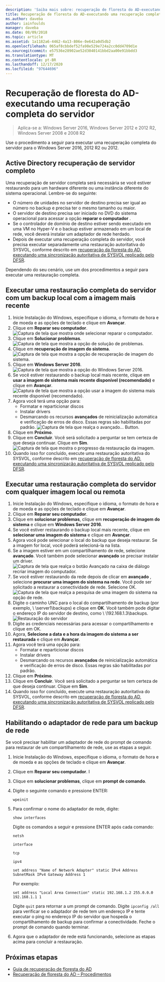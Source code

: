 ```yaml
---
description: 'Saiba mais sobre: recuperação de floresta do AD-executando uma recuperação completa do servidor'
title: Recuperação de floresta do AD-executando uma recuperação completa do servidor
ms.author: daveba
author: iainfoulds
manager: daveba
ms.date: 08/09/2018
ms.topic: article
ms.assetid: 1a1182a6-4462-4a13-806e-0e642a0d5db2
ms.openlocfilehash: 065af8cbbdef52fa98e529e724a2cc0dd4709d1e
ms.sourcegitcommit: e57536e28902ae52d3040141bbd2aa00e91bbdd3
ms.translationtype: MT
ms.contentlocale: pt-BR
ms.lasthandoff: 12/17/2020
ms.locfileid: "97644696"
---
```

# <a name="ad-forest-recovery---performing-a-full-server-recovery"></a>Recuperação de floresta do AD-executando uma recuperação completa do servidor

>Aplica-se a: Windows Server 2016, Windows Server 2012 e 2012 R2, Windows Server 2008 e 2008 R2

Use o procedimento a seguir para executar uma recuperação completa do servidor para o Windows Server 2016, 2012 R2 ou 2012.

## <a name="active-directory-full-server-recovery"></a>Active Directory recuperação de servidor completo

Uma recuperação de servidor completa será necessária se você estiver restaurando para um hardware diferente ou uma instância diferente do sistema operacional. Lembre-se do seguinte:

- O número de unidades no servidor de destino precisa ser igual ao número no backup e precisa ter o mesmo tamanho ou maior.
- O servidor de destino precisa ser iniciado no DVD do sistema operacional para acessar a opção **reparar o computador** .
- Se o controlador de domínio de destino estiver sendo executado em uma VM no Hyper-V e o backup estiver armazenado em um local de rede, você deverá instalar um adaptador de rede herdado.
- Depois de executar uma recuperação completa do servidor, você precisa executar separadamente uma restauração autoritativa do SYSVOL, conforme descrito em [recuperação da floresta do AD, executando uma sincronização autoritativa de SYSVOL replicado pelo DFSR](AD-Forest-Recovery-Authoritative-Recovery-SYSVOL.md).

Dependendo do seu cenário, use um dos procedimentos a seguir para executar uma restauração completa.

## <a name="perform-a-full-server-restore-with-a-local-backup-with-the-latest-image"></a>Executar uma restauração completa do servidor com um backup local com a imagem mais recente

1. Inicie Instalação do Windows, especifique o idioma, o formato de hora e de moeda e as opções de teclado e clique em **Avançar**.
2. Clique em **Reparar seu computador**.
   ![Captura de tela que mostra onde selecionar reparar o computador.](media/AD-Forest-Recovery-Perform-a-Full-Recovery/restore1.png)
3. Clique em **Solucionar problemas**.</br>
   ![Captura de tela que mostra a opção de solução de problemas.](media/AD-Forest-Recovery-Perform-a-Full-Recovery/restore2.png)
4. Clique em **recuperação de imagem do sistema**.</br>
   ![Captura de tela que mostra a opção de recuperação de imagem do sistema.](media/AD-Forest-Recovery-Perform-a-Full-Recovery/restore3.png)
5. Clique em **Windows Server 2016**.
   ![Captura de tela que mostra a opção do Windows Server 2016.](media/AD-Forest-Recovery-Perform-a-Full-Recovery/restore4.png)
6. Se você estiver restaurando o backup local mais recente, clique em **usar a imagem de sistema mais recente disponível (recomendado)** e clique em **Avançar**.
   ![Captura de tela que mostra a opção usar a imagem do sistema mais recente disponível (recomendado).](media/AD-Forest-Recovery-Perform-a-Full-Recovery/restore5.png)
7. Agora você terá uma opção para:
   -  Formatar e reparticionar discos
   -  Instalar drivers
   -  Desmarcando os recursos **avançados** de reinicialização automática e verificação de erros de disco. Essas regras são habilitadas por padrão.
   ![Captura de tela que realça o avançado... Button.](media/AD-Forest-Recovery-Perform-a-Full-Recovery/restore6.png)
8. Clique em **Próximo**.
9. Clique em **Concluir**. Você será solicitado a perguntar se tem certeza de que deseja continuar. Clique em **Sim**.
   ![Captura de tela que mostra o progresso da restauração da imagem.](media/AD-Forest-Recovery-Perform-a-Full-Recovery/restore11.png)
10. Quando isso for concluído, execute uma restauração autoritativa do SYSVOL, conforme descrito em [recuperação de floresta do AD, executando uma sincronização autoritativa de SYSVOL replicado pelo DFSR](AD-Forest-Recovery-Authoritative-Recovery-SYSVOL.md).

## <a name="perform-a-full-server-restore-with-any-image-local-or-remote"></a>Executar uma restauração completa do servidor com qualquer imagem local ou remota

1. Inicie Instalação do Windows, especifique o idioma, o formato de hora e de moeda e as opções de teclado e clique em **Avançar**.
2. Clique em **Reparar seu computador**.</br>
3. Clique em **solucionar problemas**, clique em **recuperação de imagem do sistema** e clique em **Windows Server 2016**.
4. Se você estiver restaurando o backup local mais recente, clique em **selecionar uma imagem do sistema** e clique em **Avançar**.
5. Agora você pode selecionar o local do backup que deseja restaurar. Se a imagem for local, você poderá selecioná-la na lista.
6. Se a imagem estiver em um compartilhamento de rede, selecione **avançado**. Você também pode selecionar **avançado** se precisar instalar um driver.
   ![Captura de tela que realça o botão Avançado na caixa de diálogo recriar imagem do computador.](media/AD-Forest-Recovery-Perform-a-Full-Recovery/restore7.png)
7. Se você estiver restaurando da rede depois de clicar em **avançado** , selecione **procurar uma imagem do sistema na rede**. Você pode ser solicitado a restaurar a conectividade de rede. Selecione OK. </br>
   ![Captura de tela que realça a pesquisa de uma imagem do sistema na opção de rede.](media/AD-Forest-Recovery-Perform-a-Full-Recovery/restore8.png)
8. Digite o caminho UNC para o local do compartilhamento de backup (por exemplo, \\ \server1\backups) e clique em **OK**. Você também pode digitar o endereço IP do servidor de destino, como \\ \192.168.1.3\backups.
   ![Restauração do servidor](media/AD-Forest-Recovery-Perform-a-Full-Recovery/restore9.png)
9. Digite as credenciais necessárias para acessar o compartilhamento e clique em OK.
10. Agora, **Selecione a data e a hora da imagem do sistema a ser restaurada** e clique em **Avançar**.
11. Agora você terá uma opção para:
    - Formatar e reparticionar discos
    - Instalar drivers
    - Desmarcando os recursos **avançados** de reinicialização automática e verificação de erros de disco. Essas regras são habilitadas por padrão.
12. Clique em **Próximo**.
13. Clique em **Concluir**. Você será solicitado a perguntar se tem certeza de que deseja continuar. Clique em **Sim**.
14. Quando isso for concluído, execute uma restauração autoritativa do SYSVOL, conforme descrito em [recuperação de floresta do AD, executando uma sincronização autoritativa de SYSVOL replicado pelo DFSR](AD-Forest-Recovery-Authoritative-Recovery-SYSVOL.md).

## <a name="enabling-the-network-adapter-for-a-network-backup"></a>Habilitando o adaptador de rede para um backup de rede

Se você precisar habilitar um adaptador de rede do prompt de comando para restaurar de um compartilhamento de rede, use as etapas a seguir.

1. Inicie Instalação do Windows, especifique o idioma, o formato de hora e de moeda e as opções de teclado e clique em **Avançar**.
2. Clique em **Reparar seu computador**. I
3. Clique em **solucionar problemas**, clique em **prompt de comando**.
4. Digite o seguinte comando e pressione ENTER:

   ```
   wpeinit
   ```

5. Para confirmar o nome do adaptador de rede, digite:

   ```
   show interfaces
   ```

   Digite os comandos a seguir e pressione ENTER após cada comando:

   ```
   netsh
   ```

   ```
   interface
   ```

   ```
   tcp
   ```

   ```
   ipv4
   ```

   ```
   set address "Name of Network Adapter" static IPv4 Address SubnetMask IPv4 Gateway Address 1
   ```

   Por exemplo:

   ```
   set address "Local Area Connection" static 192.168.1.2 255.0.0.0 192.168.1.1 1
   ```

   Digite `quit` para retornar a um prompt de comando. Digite `ipconfig /all` para verificar se o adaptador de rede tem um endereço IP e tente executar o ping no endereço IP do servidor que hospeda o compartilhamento de backup para confirmar a conectividade. Feche o prompt de comando quando terminar.

6. Agora que o adaptador de rede está funcionando, selecione as etapas acima para concluir a restauração.

## <a name="next-steps"></a>Próximas etapas

- [Guia de recuperação de floresta do AD](AD-Forest-Recovery-Guide.md)
- [Recuperação de floresta do AD – Procedimentos](AD-Forest-Recovery-Procedures.md)
